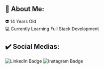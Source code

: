 ## 🌌 About Me:

👽 14 Years Old <br>
💻 Currently Learning Full Stack Development

## ✔️ Social Medias:
<div id="badges">
  <img src="[https://img.shields.io/badge/Facebook-blue?style=for-the-badge&logo=linkedin&logoColor=white](https://img.shields.io/badge/LinkedIn-blue?logo=linkedin&logoColor=white)" alt="LinkedIn Badge"/>
  <img src="https://img.shields.io/badge/Instagram-%23E4405F?logo=instagram&logoColor=white" alt="Instagram Badge">
</div>
